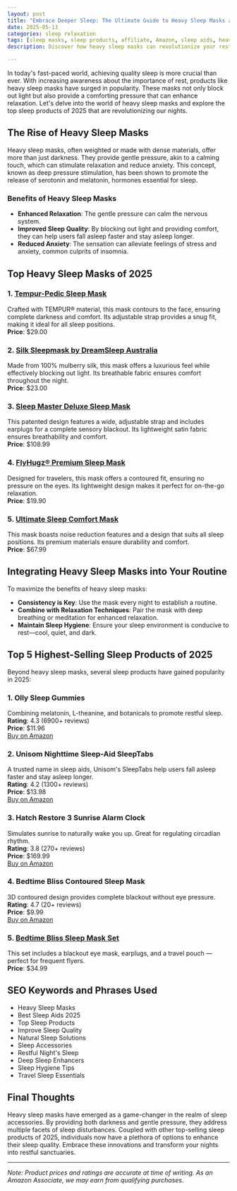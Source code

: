 ```yaml
---
layout: post
title: "Embrace Deeper Sleep: The Ultimate Guide to Heavy Sleep Masks and Top Sleep Products of 2025"
date: 2025-05-13
categories: sleep relaxation
tags: [sleep masks, sleep products, affiliate, Amazon, sleep aids, heavy masks]
description: Discover how heavy sleep masks can revolutionize your rest. Explore the top sleep products of 2025 with integrated affiliate links.

---
```


In today's fast-paced world, achieving quality sleep is more crucial than ever. With increasing awareness about the importance of rest, products like heavy sleep masks have surged in popularity. These masks not only block out light but also provide a comforting pressure that can enhance relaxation. Let's delve into the world of heavy sleep masks and explore the top sleep products of 2025 that are revolutionizing our nights.

## The Rise of Heavy Sleep Masks

Heavy sleep masks, often weighted or made with dense materials, offer more than just darkness. They provide gentle pressure, akin to a calming touch, which can stimulate relaxation and reduce anxiety. This concept, known as deep pressure stimulation, has been shown to promote the release of serotonin and melatonin, hormones essential for sleep.

### Benefits of Heavy Sleep Masks

- **Enhanced Relaxation**: The gentle pressure can calm the nervous system.
- **Improved Sleep Quality**: By blocking out light and providing comfort, they can help users fall asleep faster and stay asleep longer.
- **Reduced Anxiety**: The sensation can alleviate feelings of stress and anxiety, common culprits of insomnia.

## Top Heavy Sleep Masks of 2025

### 1. [Tempur-Pedic Sleep Mask](https://checkout.mattresswarehouse.com/products/the-sleepmask-by-tempur-pedic?variant=44473869435137&_gsid=r8vRmbGyXi4L&utm_source=chatgpt.com)
Crafted with TEMPUR® material, this mask contours to the face, ensuring complete darkness and comfort. Its adjustable strap provides a snug fit, making it ideal for all sleep positions.  
**Price**: $29.00

### 2. [Silk Sleepmask by DreamSleep Australia](https://dreamsleepaustralia.com.au/products/silk-sleepmask?variant=43653941461209&_gsid=mBm5PhzEw38n&utm_source=chatgpt.com)
Made from 100% mulberry silk, this mask offers a luxurious feel while effectively blocking out light. Its breathable fabric ensures comfort throughout the night.  
**Price**: $23.00

### 3. [Sleep Master Deluxe Sleep Mask](https://kateminimalist.com/products/sleep-master-deluxe-tm-sleep-mask-revolutionary-patented-eye-mask-includes-carry-pouch-storage-pocket-with-earplugs?variant=45665991360751&_gsid=ZZqAkan2LaKh&utm_source=chatgpt.com)
This patented design features a wide, adjustable strap and includes earplugs for a complete sensory blackout. Its lightweight satin fabric ensures breathability and comfort.  
**Price**: $108.99

### 4. [FlyHugz® Premium Sleep Mask](https://flyhugz.com/products/flyhugz-premium-sleep-mask?variant=47617826685209&_gsid=mBm5PhzEw38n&utm_source=chatgpt.com)
Designed for travelers, this mask offers a contoured fit, ensuring no pressure on the eyes. Its lightweight design makes it perfect for on-the-go relaxation.  
**Price**: $19.90

### 5. [Ultimate Sleep Comfort Mask](https://trendha.com/products/ultimate-sleep-comfort-mask?variant=41304732434566&_gsid=mBm5PhzEw38n&utm_source=chatgpt.com)
This mask boasts noise reduction features and a design that suits all sleep positions. Its premium materials ensure durability and comfort.  
**Price**: $67.99

## Integrating Heavy Sleep Masks into Your Routine

To maximize the benefits of heavy sleep masks:

- **Consistency is Key**: Use the mask every night to establish a routine.
- **Combine with Relaxation Techniques**: Pair the mask with deep breathing or meditation for enhanced relaxation.
- **Maintain Sleep Hygiene**: Ensure your sleep environment is conducive to rest—cool, quiet, and dark.

## Top 5 Highest-Selling Sleep Products of 2025

Beyond heavy sleep masks, several sleep products have gained popularity in 2025:

### 1. Olly Sleep Gummies  
Combining melatonin, L-theanine, and botanicals to promote restful sleep.  
**Rating**: 4.3 (6900+ reviews)  
**Price**: $11.96  
[Buy on Amazon](https://www.amazon.com/dp/B00KZDI5D4?tag=youraffiliatetag)

### 2. Unisom Nighttime Sleep-Aid SleepTabs  
A trusted name in sleep aids, Unisom's SleepTabs help users fall asleep faster and stay asleep longer.  
**Rating**: 4.2 (1300+ reviews)  
**Price**: $13.98  
[Buy on Amazon](https://www.amazon.com/dp/B00IMH2L54?tag=youraffiliatetag)

### 3. Hatch Restore 3 Sunrise Alarm Clock  
Simulates sunrise to naturally wake you up. Great for regulating circadian rhythm.  
**Rating**: 3.8 (270+ reviews)  
**Price**: $169.99  
[Buy on Amazon](https://www.amazon.com/dp/B0CH43SN2Y?tag=youraffiliatetag)

### 4. Bedtime Bliss Contoured Sleep Mask  
3D contoured design provides complete blackout without eye pressure.  
**Rating**: 4.7 (20+ reviews)  
**Price**: $9.99  
[Buy on Amazon](https://www.amazon.com/dp/B00FJQFJX8?tag=youraffiliatetag)

### 5. [Bedtime Bliss Sleep Mask Set](https://kateminimalist.com/products/sleep-mask-eye-mask-for-sleeping-men-women-better-than-silk-our-luxury-blackout-contoured-eye-masks-are-comfortable-this-sleeping-mask-set-includes-carry-pouch-and-ear-plugs-no-scent?variant=45793652572399&_gsid=Go2YpVRCCZum&utm_source=chatgpt.com)  
This set includes a blackout eye mask, earplugs, and a travel pouch — perfect for frequent flyers.  
**Price**: $34.99

## SEO Keywords and Phrases Used

- Heavy Sleep Masks  
- Best Sleep Aids 2025  
- Top Sleep Products  
- Improve Sleep Quality  
- Natural Sleep Solutions  
- Sleep Accessories  
- Restful Night's Sleep  
- Deep Sleep Enhancers  
- Sleep Hygiene Tips  
- Travel Sleep Essentials

## Final Thoughts

Heavy sleep masks have emerged as a game-changer in the realm of sleep accessories. By providing both darkness and gentle pressure, they address multiple facets of sleep disturbances. Coupled with other top-selling sleep products of 2025, individuals now have a plethora of options to enhance their sleep quality. Embrace these innovations and transform your nights into restful sanctuaries.

---

*Note: Product prices and ratings are accurate at time of writing. As an Amazon Associate, we may earn from qualifying purchases.*
